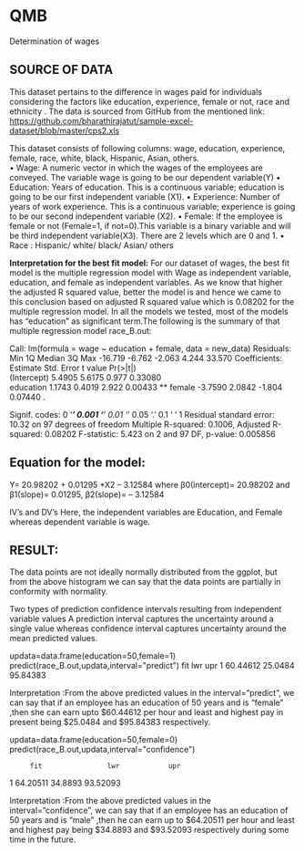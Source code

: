 # QMB
Determination of wages

## **SOURCE OF DATA**

This dataset pertains to the difference in wages paid for individuals considering the factors like education, experience, female or not, race and ethnicity . 
The data is sourced from GitHub from the mentioned link: https://github.com/bharathirajatut/sample-excel-dataset/blob/master/cps2.xls


This dataset consists of following columns: wage, education, experience, female, race, white, black, Hispanic, Asian, others.  
•	Wage:  A numeric vector in which the wages of the employees are conveyed.
The variable wage is going to be our dependent variable(Y)
•	Education: Years of education. This is a continuous variable; education is going to be our first independent variable (X1).
•	Experience: Number of years of work experience. This is a continuous variable; experience is going to be our second independent variable (X2).
•	Female: If the employee is female or not (Female=1, if not=0).This variable is a binary variable and will be third independent variable(X3). There are 2 levels which are 0 and 1.
•	Race : Hispanic/ white/ black/ Asian/ others


**Interpretation for the best fit model:**
For our dataset of wages, the best fit model is the multiple regression model with Wage as independent variable, education, and female as independent variables. As we know that higher the adjusted R squared value, better the model is and hence we came to this conclusion based on adjusted R squared value which is 0.08202 for the multiple regression model. In all the models we tested, most of the models has “education” as significant term.The following is the summary of that multiple regression model race_B.out:

Call:
lm(formula = wage ~ education + female, data = new_data)
Residuals:
    Min      1Q  Median      3Q     Max 
-16.719  -6.762  -2.063   4.244  33.570 
Coefficients:
            Estimate Std. Error t value Pr(>|t|)   
(Intercept)   5.4905     5.6175   0.977  0.33080   
education     1.1743     0.4019   2.922  0.00433 **
female       -3.7590     2.0842  -1.804  0.07440 . 

Signif. codes:  0 ‘***’ 0.001 ‘**’ 0.01 ‘*’ 0.05 ‘.’ 0.1 ‘ ’ 1
Residual standard error: 10.32 on 97 degrees of freedom
Multiple R-squared:  0.1006,	Adjusted R-squared:  0.08202 
F-statistic: 5.423 on 2 and 97 DF,  p-value: 0.005856

## Equation for the model: 
Y= 20.98202 + 0.01295 *X2 – 3.12584
where  β0(intercept)= 20.98202 and β1(slope)= 0.01295, β2(slope)= – 3.12584

IV’s and DV’s
Here, the independent variables are Education, and Female whereas dependent variable is wage.

## **RESULT:**
 
The data points are not ideally normally distributed from the ggplot, but from the above histogram we can say that the data points are partially in conformity with normality.


Two types of prediction confidence intervals resulting from independent variable values
A prediction interval captures the uncertainty around a single value whereas confidence interval captures uncertainty around the mean predicted values.

updata=data.frame(education=50,female=1)
predict(race_B.out,updata,interval="predict")
   fit                 lwr             upr
1 60.44612          25.0484           95.84383

Interpretation :From the above predicted values in the interval=”predict”, we can say that if an employee has an education of 50 years and is “female” ,then she can earn upto $60.44612 per hour and least and highest pay in present being $25.0484 and $95.84383 respectively.

updata=data.frame(education=50,female=0)
predict(race_B.out,updata,interval="confidence")

         fit                lwr            upr
1 64.20511    34.8893      93.52093

Interpretation :From the above predicted values in the interval=”confidence”, we can say that if an employee has an education of 50 years and is “male” ,then he can earn up to  $64.20511    per hour and least and highest pay being $34.8893 and $93.52093 respectively during some time in the future.





